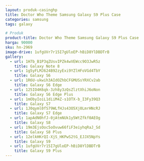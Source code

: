 ```yaml
---
layout: produk-casinghp
title: Doctor Who Theme Samsung Galaxy S9 Plus Case
categories: samsung
tags: galaxy

# Produk
product-title: Doctor Who Theme Samsung Galaxy S9 Plus Case
harga: 90000
sku: hn-2969
image-drive: 1ufgUVr7r15I7gUloEP-hBiD8YlDBDTrB
gallery:
  - url: 1H7b_B1P3qZUsvIPZk4wVEWcc9O3JwR5z
    title: Galaxy Note 8
  - url: 1g5yFLMJ624B92zyExi9YZlHFoVGd4TbY
    title: Galaxy S6
  - url: 1R6U-ukwih3AIdOZhbCFGMUSsYRXCv2ab
    title: Galaxy S6 Edge
  - url: 125IO4K6qk-3zh8y3zQsZlztXhiJ6oNon
    title: Galaxy S6 Edge Plus
  - url: 1mObyIoiL1diiM4Z-s1OTX-b_I3Fy39Q3
    title: Galaxy S7
  - url: 1J0qyml0fS79WLfHJs43O5Xj0LmrHNcRJ
    title: Galaxy S7 Edge
  - url: 1apAdN0hfJ-0jAtmNUk1y5WtZfkf0AEOg
    title: Galaxy S8
  - url: 19m3EjsOoc5oOvuw66fiF3eiyhqRaJ_Sd
    title: Galaxy S8 Plus
  - url: 12elkHKrQI-XjS_HKPwS2tG_EJJX5NpYs
    title: Galaxy S9
  - url: 1ufgUVr7r15I7gUloEP-hBiD8YlDBDTrB
    title: Galaxy S9 Plus
---
```

